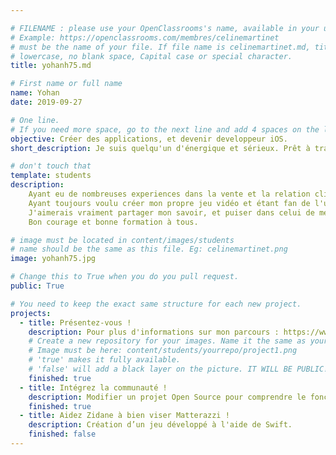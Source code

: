```yaml
---

# FILENAME : please use your OpenClassrooms's name, available in your url.
# Example: https://openclassrooms.com/membres/celinemartinet
# must be the name of your file. If file name is celinemartinet.md, title is celinemartinet.
# lowercase, no blank space, Capital case or special character.
title: yohanh75.md

# First name or full name
name: Yohan
date: 2019-09-27

# One line.
# If you need more space, go to the next line and add 4 spaces on the left, as in 'description'.
objective: Créer des applications, et devenir developpeur iOS.
short_description: Je suis quelqu'un d'énergique et sérieux. Prêt à travailler en équipe ou en solo.

# don't touch that
template: students
description:
    Ayant eu de nombreuses experiences dans la vente et la relation client, je me tourne aujourd'hui vers le monde du numérique.
    Ayant toujours voulu créer mon propre jeu vidéo et étant fan de l'univers gaming, j'aimerais aboutir à la fin de la formation sur un       projet concret. Agé de 25 ans, je suis motivé et très interessé par cette formation. 
    J'aimerais vraiment partager mon savoir, et puiser dans celui de mes camarades.
    Bon courage et bonne formation à tous.

# image must be located in content/images/students
# name should be the same as this file. Eg: celinemartinet.png
image: yohanh75.jpg

# Change this to True when you do you pull request.
public: True

# You need to keep the exact same structure for each new project.
projects:
  - title: Présentez-vous !
    description: Pour plus d'informations sur mon parcours : https://www.linkedin.com/in/yohan-harzallah-8a8404177/
    # Create a new repository for your images. Name it the same as your nickname and profile picture.
    # Image must be here: content/students/yourrepo/project1.png
    # 'true' makes it fully available.
    # 'false' will add a black layer on the picture. IT WILL BE PUBLIC!
    finished: true
  - title: Intégrez la communauté !
    description: Modifier un projet Open Source pour comprendre le fonctionnement de Git, de Github et des PR. 
    finished: true
  - title: Aidez Zidane à bien viser Matterazzi !
    description: Création d’un jeu développé à l'aide de Swift.
    finished: false
---
```


